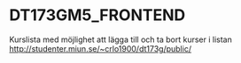 # DT173GM5_FRONTEND
Kurslista med möjlighet att lägga till och ta bort kurser i listan
http://studenter.miun.se/~crlo1900/dt173g/public/
